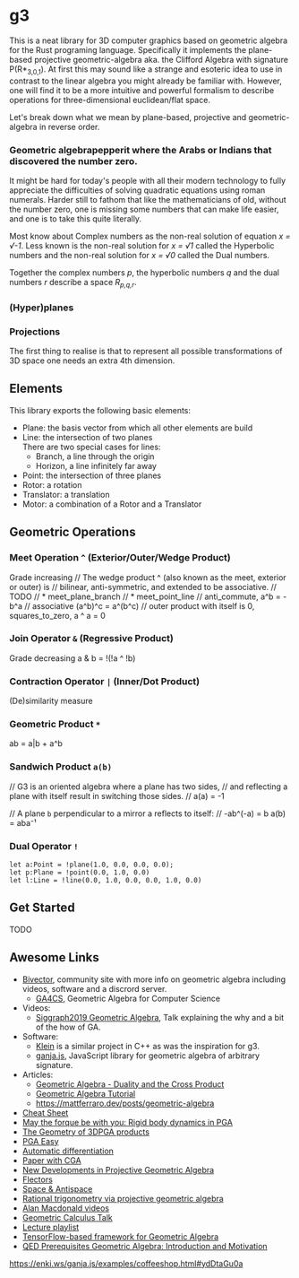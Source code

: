 # g3

This is a neat library for 3D computer graphics based on geometric algebra for the Rust programing language.
Specifically it implements the plane-based projective geometric-algebra aka. the Clifford Algebra with signature P(R*<sub>3,0,1</sub>).
At first this may sound like a strange and esoteric idea to use in
contrast to the linear algebra you might already be familiar with.
However, one will find it to be a more intuitive and powerful formalism to describe operations for three-dimensional euclidean/flat space.

Let's break down what we mean by plane-based, projective and geometric-algebra in reverse order.

### Geometric algebrapepperit where the Arabs or Indians that discovered the number zero.
It might be hard for today's people with all their modern technology to fully appreciate the difficulties of solving
quadratic equations using roman numerals. Harder still to fathom that 
like the mathematicians of old, without the number zero, one is missing some numbers that can make life easier,
and one is to take this quite literally.

Most know about Complex numbers as the non-real solution of equation *x = √-1*.
Less known is the non-real solution for *x = √1* called the Hyperbolic numbers
and the non-real solution for *x = √0* called the Dual numbers.

Together the complex numbers *p*, the hyperbolic numbers *q*
and the dual numbers *r* describe a space *R<sub>p,q,r</sub>*.

### (Hyper)planes

### Projections
The first thing to realise is that to represent all possible transformations of 3D space one needs an extra 4th dimension.

## Elements

This library exports the following basic elements:
* Plane: the basis vector from which all other elements are build
* Line: the intersection of two planes \
  There are two special cases for lines:
  * Branch, a line through the origin
  * Horizon, a line infinitely far away
* Point: the intersection of three planes
* Rotor: a rotation
* Translator: a translation
* Motor: a combination of a Rotor and a Translator

## Geometric Operations

### Meet Operation `^` (Exterior/Outer/Wedge Product)
Grade increasing
// The wedge product ^ (also known as the meet, exterior or outer) is
// bilinear, anti-symmetric, and extended to be associative.
// TODO
// * meet_plane_branch
// * meet_point_line
// anti_commute, a^b = -b^a
// associative (a^b)^c = a^(b^c)
// outer product with itself is 0, squares_to_zero, a ^ a = 0


### Join Operator `&` (Regressive Product)
Grade decreasing
a & b = !(!a ^ !b)

### Contraction Operator `|` (Inner/Dot Product)
(De)similarity measure 

### Geometric Product `*`

ab = a|b + a^b

### Sandwich Product `a(b)`
// G3 is an oriented algebra where a plane has two sides,
// and reflecting a plane with itself result in switching those sides.
// a(a) = -1

// A plane `b` perpendicular to a mirror a reflects to itself:
// -ab^(-a) = b
a(b) = aba⁻¹

### Dual Operator `!`

```
let a:Point = !plane(1.0, 0.0, 0.0, 0.0);
let p:Plane = !point(0.0, 1.0, 0.0)
let l:Line = !line(0.0, 1.0, 0.0, 0.0, 1.0, 0.0)
```

## Get Started

TODO

## Awesome Links

* [Bivector](https://bivector.net/), community site with more info on geometric algebra including videos, software and a discrord server.
  * [GA4CS](https://bivector.net/PGA4CS.html), Geometric Algebra for Computer Science
* Videos:
  * [Siggraph2019 Geometric Algebra](https://www.youtube.com/watch?v=tX4H_ctggYo), Talk explaining the why and a bit of the how of GA.
* Software:
  * [Klein](https://www.jeremyong.com/klein/) is a similar project in C++ as was the inspiration for g3.
  * [ganja.js](https://github.com/enkimute/ganja.js), JavaScript library for geometric algebra of arbitrary signature.
* Articles:
  * [Geometric Algebra - Duality and the Cross Product](https://www.youtube.com/watch?v=RAcyVrMNV5s)
  * [Geometric Algebra Tutorial](https://geometricalgebratutorial.com)
  * https://mattferraro.dev/posts/geometric-algebra
* [Cheat Sheet](https://enki.ws/ganja.js/examples/coffeeshop.html#V3k2baxG2&fullscreen)
* [May the forque be with you: Rigid body dynamics in PGA](https://enki.ws/ganja.js/examples/pga_dyn.html)
* [The Geometry of 3DPGA products](https://enki.ws/ganja.js/examples/coffeeshop.html#ydDtaGu0a&fullscreen)
* [PGA Easy](https://enki.ws/PGAEasy/PGAEasy%20GAppend.html)
* [Automatic differentiation](https://discourse.bivector.net/t/automatic-differentiation/289)
* [Paper with CGA](https://www.researchgate.net/profile/Leo-Dorst/publication/266149530_Total_Least_Squares_Fitting_of_k-Spheres_in_n-D_Euclidean_Space_Using_an_n2-D_Isometric_Representation/links/561431ce08ae4ce3cc6391ac/Total-Least-Squares-Fitting-of-k-Spheres-in-n-D-Euclidean-Space-Using-an-n-2-D-Isometric-Representation.pdf)
* [New Developments in Projective Geometric Algebra](http://terathon.com/gdc21_lengyel.pdf)
* [Flectors](https://projectivegeometricalgebra.org/wiki/index.php?title=Flector)
* [Space & Antispace](https://projectivegeometricalgebra.org/Lengyel-SpaceAntispace.pdf)
* [Rational trigonometry via projective geometric algebra](https://arxiv.org/pdf/1401.2371.pdf)
* [Alan Macdonald videos](https://www.youtube.com/playlist?list=PLLvlxwbzkr7igd6bL7959WWE7XInCCevt)
* [Geometric Calculus Talk](https://www.youtube.com/watch?v=ItGlUbFBFfc)
* [Lecture playlist](https://www.youtube.com/playlist?list=PLv6uM2DOOtPY28m4RE_oGxyrf6w-Erq5b)
* [TensorFlow-based framework for Geometric Algebra](https://tfgap.warlock.ai/#/)
* [QED Prerequisites Geometric Algebra: Introduction and Motivation](https://www.youtube.com/watch?v=WN_4j8v6cXo)

https://enki.ws/ganja.js/examples/coffeeshop.html#ydDtaGu0a
